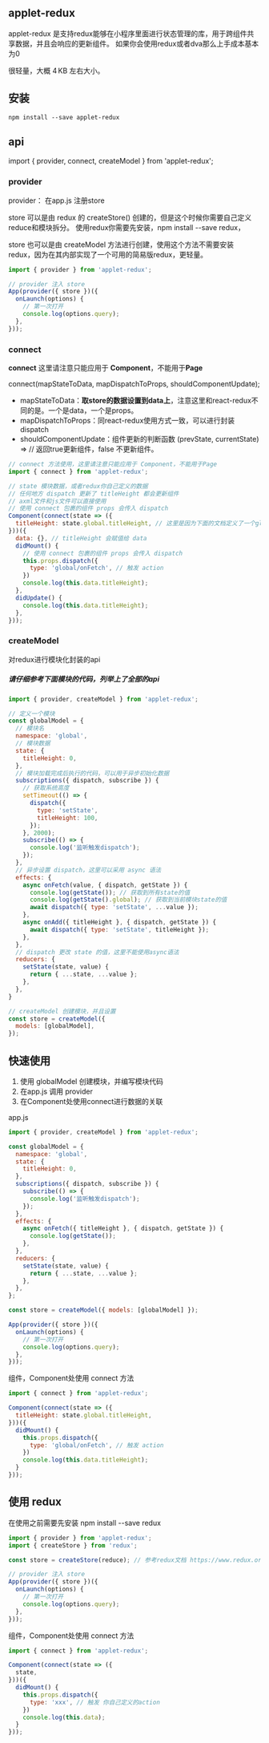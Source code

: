 ## applet-redux


applet-redux 是支持redux能够在小程序里面进行状态管理的库，用于跨组件共享数据，并且会响应的更新组件。
如果你会使用redux或者dva那么上手成本基本为0


很轻量，大概 4 KB 左右大小。


## 安装


```
npm install --save applet-redux
```


## api


import { provider, connect, createModel } from 'applet-redux';
​

### provider
provider： 在app.js 注册store
​

store 可以是由 redux 的 createStore() 创建的，但是这个时候你需要自己定义reduce和模块拆分。
使用redux你需要先安装，npm install --save redux，
​

store 也可以是由 createModel 方法进行创建，使用这个方法不需要安装 redux，因为在其内部实现了一个可用的简易版redux，更轻量。
```javascript
import { provider } from 'applet-redux';

// provider 注入 store
App(provider({ store })({
  onLaunch(options) {
    // 第一次打开
    console.log(options.query);
  },
}));
```


### connect
**connect** 这里请注意只能应用于 **Component**，不能用于**Page**
​

connect(mapStateToData, mapDispatchToProps, shouldComponentUpdate);
​


- mapStateToData：**取store的数据设置到data上**，注意这里和react-redux不同的是。一个是data，一个是props。
- mapDispatchToProps：同react-redux使用方式一致，可以进行封装dispatch
- shouldComponentUpdate：组件更新的判断函数 (prevState, currentState) => // 返回true更新组件，false 不更新组件。
```javascript
// connect 方法使用，这里请注意只能应用于 Component，不能用于Page
import { connect } from 'applet-redux';

// state 模块数据，或者redux你自己定义的数据
// 任何地方 dispatch 更新了 titleHeight 都会更新组件
// axml文件和js文件可以直接使用
// 使用 connect 包裹的组件 props 会传入 dispatch
Component(connect(state => ({
  titleHeight: state.global.titleHeight, // 这里是因为下面的文档定义了一个global的模块
}))({
  data: {}, // titleHeight 会赋值给 data 
  didMount() {
    // 使用 connect 包裹的组件 props 会传入 dispatch
    this.props.dispatch({
      type: 'global/onFetch', // 触发 action
    })
    console.log(this.data.titleHeight);
  },
  didUpdate() {
    console.log(this.data.titleHeight);
  },
}));
```


### createModel


对redux进行模块化封装的api
##### 请仔细参考下面模块的代码，列举上了全部的api


```javascript
import { provider, createModel } from 'applet-redux';

// 定义一个模块
const globalModel = {
  // 模块名
  namespace: 'global',
  // 模块数据
  state: {
    titleHeight: 0, 
  },
  // 模块加载完成后执行的代码，可以用于异步初始化数据
  subscriptions({ dispatch, subscribe }) {
    // 获取系统高度
    setTimeout(() => {
      dispatch({
        type: 'setState',
        titleHeight: 100,
      });
    }, 2000);
    subscribe(() => {
      console.log('监听触发dispatch');
    });
  },
  // 异步设置 dispatch，这里可以采用 async 语法
  effects: {
    async onFetch(value, { dispatch, getState }) {
      console.log(getState()); // 获取到所有state的值
      console.log(getState().global); // 获取到当前模块state的值
      await dispatch({ type: 'setState', ...value });
    },
    async onAdd({ titleHeight }, { dispatch, getState }) {
      await dispatch({ type: 'setState', titleHeight });
    },
  },
  // dispatch 更改 state 的值，这里不能使用async语法
  reducers: {
    setState(state, value) {
      return { ...state, ...value };
    },
  },
}

// createModel 创建模块，并且设置
const store = createModel({
  models: [globalModel],
});


```


## 快速使用


1. 使用 globalModel 创建模块，并编写模块代码
1. 在app.js 调用 provider
1. 在Component处使用connect进行数据的关联



app.js


```javascript
import { provider, createModel } from 'applet-redux';

const globalModel = {
  namespace: 'global',
  state: {
    titleHeight: 0,
  },
  subscriptions({ dispatch, subscribe }) {
    subscribe(() => {
      console.log('监听触发dispatch');
    });
  },
  effects: {
    async onFetch({ titleHeight }, { dispatch, getState }) {
      console.log(getState()); 
    },
  },
  reducers: {
    setState(state, value) {
      return { ...state, ...value };
    },
  },
};

const store = createModel({ models: [globalModel] });

App(provider({ store })({
  onLaunch(options) {
    // 第一次打开
    console.log(options.query);
  },
}));
```


组件，Component处使用 connect 方法


```javascript
import { connect } from 'applet-redux';

Component(connect(state => ({
  titleHeight: state.global.titleHeight,
}))({
  didMount() {
    this.props.dispatch({
      type: 'global/onFetch', // 触发 action
    })
    console.log(this.data.titleHeight);
  }
}));
```


## 使用 redux


在使用之前需要先安装 npm install --save redux
```javascript
import { provider } from 'applet-redux';
import { createStore } from 'redux';

const store = createStore(reduce); // 参考redux文档 https://www.redux.org.cn/

// provider 注入 store
App(provider({ store })({
  onLaunch(options) {
    // 第一次打开
    console.log(options.query);
  },
}));
```
组件，Component处使用 connect 方法


```javascript
import { connect } from 'applet-redux';

Component(connect(state => ({
  state,
}))({
  didMount() {
    this.props.dispatch({
      type: 'xxx', // 触发 你自己定义的action
    })
    console.log(this.data);
  }
}));
```
